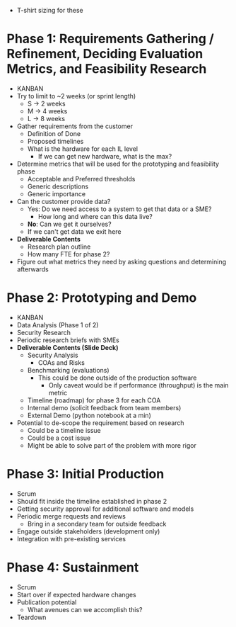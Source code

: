 
- T-shirt sizing for these

# Phase 1: Requirements Gathering / Refinement, Deciding Evaluation Metrics, and Feasibility Research

- KANBAN
- Try to limit to ~2 weeks (or sprint length)
	- S -> 2 weeks
	- M -> 4 weeks
	- L -> 8 weeks
- Gather requirements from the customer
	- Definition of Done
	- Proposed timelines
	- What is the hardware for each IL level
		- If we can get new hardware, what is the max?
- Determine metrics that will be used for the prototyping and feasibility phase
	- Acceptable and Preferred thresholds
	- Generic descriptions
	- Generic importance
- Can the customer provide data?
	- Yes: Do we need access to a system to get that data or a SME?
		- How long and where can this data live?
	- **No**: Can we get it ourselves?
	- If we can't get data we exit here
- **Deliverable Contents**
	- Research plan outline
	- How many FTE for phase 2?
- Figure out what metrics they need by asking questions and determining afterwards 
# Phase 2: Prototyping and Demo

- KANBAN
- Data Analysis (Phase 1 of 2)
- Security Research
- Periodic research briefs with SMEs
- **Deliverable Contents (Slide Deck)**
	- Security Analysis
		- COAs and Risks
	- Benchmarking (evaluations)
		- This could be done outside of the production software
			- Only caveat would be if performance (throughput) is the main metric
	- Timeline (roadmap) for phase 3 for each COA
	- Internal demo (solicit feedback from team members)
	- External Demo (python notebook at a min)
- Potential to de-scope the requirement based on research
	- Could be a timeline issue
	- Could be a cost issue
	- Might be able to solve part of the problem with more rigor
# Phase 3: Initial Production

- Scrum
- Should fit inside the timeline established in phase 2
- Getting security approval for additional software and models
- Periodic merge requests and reviews
	- Bring in a secondary team for outside feedback
- Engage outside stakeholders (development only)
- Integration with pre-existing services
# Phase 4: Sustainment

- Scrum
- Start over if expected hardware changes
- Publication potential
	- What avenues can we accomplish this?
- Teardown
